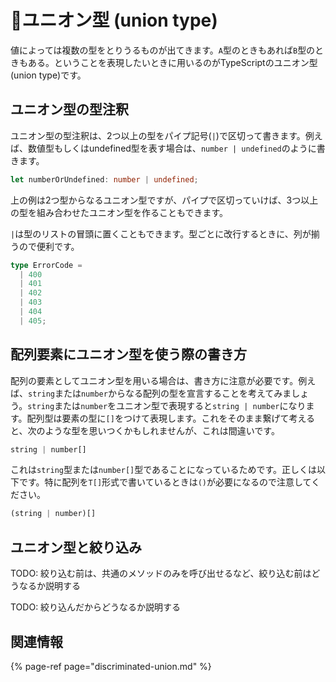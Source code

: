 # 🚧ユニオン型 \(union type\)

値によっては複数の型をとりうるものが出てきます。`A`型のときもあれば`B`型のときもある。ということを表現したいときに用いるのがTypeScriptのユニオン型\(union type\)です。

## ユニオン型の型注釈

ユニオン型の型注釈は、2つ以上の型をパイプ記号\(`|`\)で区切って書きます。例えば、数値型もしくはundefined型を表す場合は、`number | undefined`のように書きます。

```typescript
let numberOrUndefined: number | undefined;
```

上の例は2つ型からなるユニオン型ですが、パイプで区切っていけば、3つ以上の型を組み合わせたユニオン型を作ることもできます。

`|`は型のリストの冒頭に置くこともできます。型ごとに改行するときに、列が揃うので便利です。

```typescript
type ErrorCode =
  | 400
  | 401
  | 402
  | 403
  | 404
  | 405;
```

## 配列要素にユニオン型を使う際の書き方

配列の要素としてユニオン型を用いる場合は、書き方に注意が必要です。例えば、`string`または`number`からなる配列の型を宣言することを考えてみましょう。`string`または`number`をユニオン型で表現すると`string | number`になります。配列型は要素の型に`[]`をつけて表現します。これをそのまま繋げて考えると、次のような型を思いつくかもしれませんが、これは間違いです。

```typescript
string | number[]
```

これは`string`型または`number[]`型であることになっているためです。正しくは以下です。特に配列を`T[]`形式で書いているときは`()`が必要になるので注意してください。

```typescript
(string | number)[]
```

## ユニオン型と絞り込み

TODO: 絞り込む前は、共通のメソッドのみを呼び出せるなど、絞り込む前はどうなるか説明する

TODO: 絞り込んだからどうなるか説明する

## 関連情報

{% page-ref page="discriminated-union.md" %}

